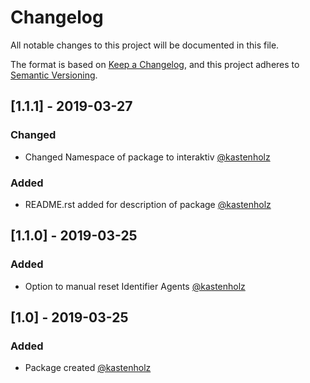 # Changelog
All notable changes to this project will be documented in this file.

The format is based on [Keep a Changelog](https://keepachangelog.com/en/1.0.0/),
and this project adheres to [Semantic Versioning](https://semver.org/spec/v2.0.0.html).

## [1.1.1] - 2019-03-27
### Changed
- Changed Namespace of package to interaktiv [@kastenholz](https://github.com/thokas)
### Added
- README.rst added for description of package [@kastenholz](https://github.com/thokas)

## [1.1.0] - 2019-03-25
### Added
- Option to manual reset Identifier Agents [@kastenholz](https://github.com/thokas)

## [1.0] - 2019-03-25
### Added
- Package created [@kastenholz](https://github.com/thokas)